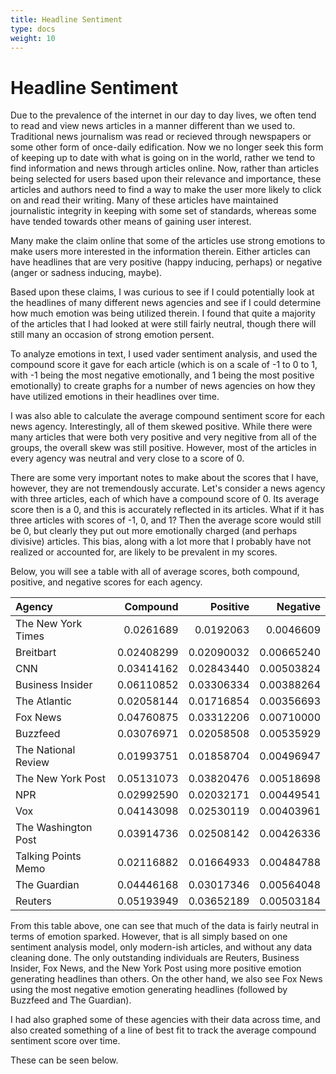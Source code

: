 ```yaml
---
title: Headline Sentiment
type: docs
weight: 10
---
```


# Headline Sentiment


Due to the prevalence of the internet in our day to day lives, we often tend to read and 
view news articles in a manner different than we used to. Traditional news journalism was 
read or recieved through newspapers or some other form of once-daily edification. Now we 
no longer seek this form of keeping up to date with what is going on in the world, rather 
we tend to find information and news through articles online. Now, rather than articles 
being selected for users based upon their relevance and importance, these articles and 
authors need to find a way to make the user more likely to click on and read their writing. 
Many of these articles have maintained journalistic integrity in keeping with some set of 
standards, whereas some have tended towards other means of gaining user interest.  

Many make the claim online that some of the articles use strong emotions to make users 
more interested in the information therein. Either articles can have headlines that are 
very positive (happy inducing, perhaps) or negative (anger or sadness inducing, maybe).  

Based upon these claims, I was curious to see if I could potentially look at the headlines 
of many different news agencies and see if I could determine how much emotion was being 
utilized therein. I found that quite a majority of the articles that I had looked at were 
still fairly neutral, though there will still many an occasion of strong emotion persent.  

To analyze emotions in text, I used vader sentiment analysis, and used the compound score 
it gave for each article (which is on a scale of -1 to 0 to 1, with -1 being the most 
negative emotionally, and 1 being the most positive emotionally) to create graphs for a 
number of news agencies on how they have utilized emotions in their headlines over time.  

I was also able to calculate the average compound sentiment score for each news agency. 
Interestingly, all of them skewed positive. While there were many articles that were both 
very positive and very negitive from all of the groups, the overall skew was still positive. 
However, most of the articles in every agency was neutral and very close to a score of 0.  

There are some very important notes to make about the scores that I have, however, they are 
not tremendously accurate. Let's consider a news agency with three articles, each of which 
have a compound score of 0. Its average score then is a 0, and this is accurately reflected 
in its articles. What if it has three articles with scores of -1, 0, and 1? Then the average 
score would still be 0, but clearly they put out more emotionally charged (and perhaps 
divisive) articles. This bias, along with a lot more that I probably have not realized 
or accounted for, are likely to be prevalent in my scores.  

Below, you will see a table with all of average scores, both compound, positive, and negative 
scores for each agency.  

|Agency 	|Compound 	|Positive 	|Negative|
| :------| -----------:|-----------:|-----------:|
|The New York Times |	0.0261689 |	0.0192063| 	0.0046609|
|Breitbart| 	0.02408299 |	0.02090032 |	0.00665240|
|CNN 	|0.03414162 |	0.02843440 |	0.00503824|
|Business Insider 	|0.06110852 |	0.03306334 |	0.00388264|
|The Atlantic| 	0.02058144 |	0.01716854 |	0.00356693|
|Fox News |	0.04760875 |	0.03312206 |	0.00710000|
|Buzzfeed |	0.03076971 |	0.02058508 |	0.00535929|
|The National Review |	0.01993751 |	0.01858704 |	0.00496947|
|The New York Post |	0.05131073 |	0.03820476 	|0.00518698|
|NPR 	|0.02992590 	|0.02032171 |	0.00449541|
|Vox 	|0.04143098 	|0.02530119 |	0.00403961|
|The Washington Post |	0.03914736 |	0.02508142 |	0.00426336|
|Talking Points Memo |	0.02116882 |	0.01664933 	|0.00484788|
|The Guardian |	0.04446168 	|0.03017346 |	0.00564048|
|Reuters |	0.05193949 |	0.03652189 |	0.00503184|

From this table above, one can see that much of the data is fairly neutral in terms of emotion 
sparked. However, that is all simply based on one sentiment analysis model, only modern-ish 
articles, and without any data cleaning done. The only outstanding individuals are Reuters, 
Business Insider, Fox News, and the New York Post using more positive emotion generating 
headlines than others. On the other hand, we also see Fox News using the most negative emotion 
generating headlines (followed by Buzzfeed and The Guardian).  

I had also graphed some of these agencies with their data across time, and also created 
something of a line of best fit to track the average compound sentiment score over time.  

These can be seen below.  
